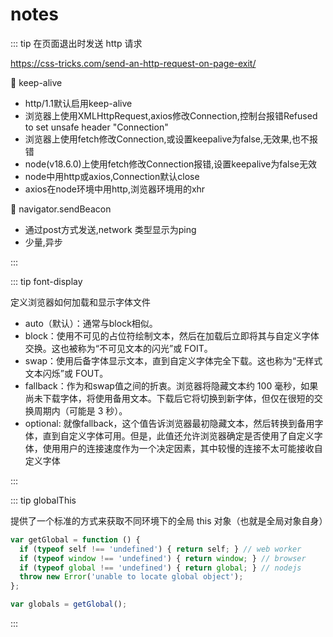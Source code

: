 # notes

::: tip 在页面退出时发送 http 请求

<https://css-tricks.com/send-an-http-request-on-page-exit/>

:tada: keep-alive

- http/1.1默认启用keep-alive
- 浏览器上使用XMLHttpRequest,axios修改Connection,控制台报错Refused to set unsafe header "Connection"
- 浏览器上使用fetch修改Connection,或设置keepalive为false,无效果,也不报错
- node(v18.6.0)上使用fetch修改Connection报错,设置keepalive为false无效
- node中用http或axios,Connection默认close
- axios在node环境中用http,浏览器环境用的xhr

:tada: navigator.sendBeacon

- 通过post方式发送,network 类型显示为ping
- 少量,异步

:::

::: tip font-display

定义浏览器如何加载和显示字体文件

- auto（默认）：通常与block相似。
- block：使用不可见的占位符绘制文本，然后在加载后立即将其与自定义字体交换。这也被称为“不可见文本的闪光”或 FOIT。
- swap：使用后备字体显示文本，直到自定义字体完全下载。这也称为“无样式文本闪烁”或 FOUT。
- fallback：作为和swap值之间的折衷。浏览器将隐藏文本约 100 毫秒，如果尚未下载字体，将使用备用文本。下载后它将切换到新字体，但仅在很短的交换周期内（可能是 3 秒）。
- optional: 就像fallback，这​​个值告诉浏览器最初隐藏文本，然后转换到备用字体，直到自定义字体可用。但是，此值还允许浏览器确定是否使用了自定义字体，使用用户的连接速度作为一个决定因素，其中较慢的连接不太可能接收自定义字体

:::

::: tip globalThis

提供了一个标准的方式来获取不同环境下的全局 this 对象（也就是全局对象自身）

```js
var getGlobal = function () {
  if (typeof self !== 'undefined') { return self; } // web worker
  if (typeof window !== 'undefined') { return window; } // browser
  if (typeof global !== 'undefined') { return global; } // nodejs
  throw new Error('unable to locate global object');
};

var globals = getGlobal();
```

:::
